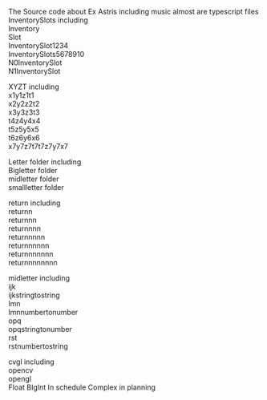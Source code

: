 The Source code about Ex Astris including music
almost are typescript files <br>
InventorySlots including <br>
Inventory <br>
Slot <br>
InventorySlot1234 <br>
InventorySlots5678910 <br>
N0InventorySlot <br>
N1InventorySlot <br>

XYZT including <br>
x1y1z1t1 <br>
x2y2z2t2 <br>
x3y3z3t3 <br>
t4z4y4x4 <br>
t5z5y5x5 <br>
t6z6y6x6 <br>
x7y7z7t7t7z7y7x7 <br>
 
Letter folder including <br>
Bigletter folder <br> 
midletter folder <br>
smallletter folder <br>

return including <br>
returnn <br>
returnnn <br>
returnnnn <br>
returnnnnn <br>
returnnnnnn <br>
returnnnnnnn <br>
returnnnnnnnn <br>

midletter including <br>
ijk <br>
ijkstringtostring <br>
lmn <br>
lmnnumbertonumber <br>
opq <br>
opqstringtonumber <br>
rst <br>
rstnumbertostring <br>

cvgl including <br>
opencv <br>
opengl <br>
Float BIgInt In schedule
Complex in planning
